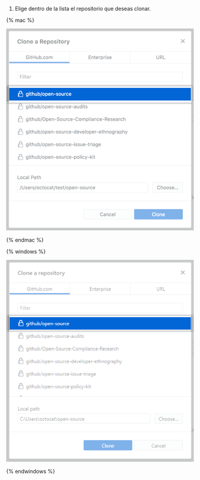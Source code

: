 1. Elige dentro de la lista el repositorio que deseas clonar.


  {% mac %}

  ![Clonar una lista de repositorio](/assets/images/help/desktop/clone-a-repository-list-mac.png)

  {% endmac %}

  {% windows %}

  ![Clonar una lista de repositorio](/assets/images/help/desktop/clone-a-repository-list-win.png)

  {% endwindows %}